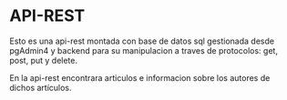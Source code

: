 # API-REST
Esto es una api-rest montada con base de datos sql gestionada desde pgAdmin4 y backend para su manipulacion a traves de protocolos: get, post, put y delete.

En la api-rest encontrara articulos e informacion sobre los autores de dichos artículos.
